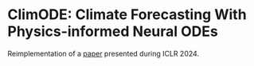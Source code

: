 # ClimODE: Climate Forecasting With Physics-informed Neural ODEs

Reimplementation of a [paper](https://openreview.net/forum?id=xuY33XhEGR) presented during ICLR 2024.